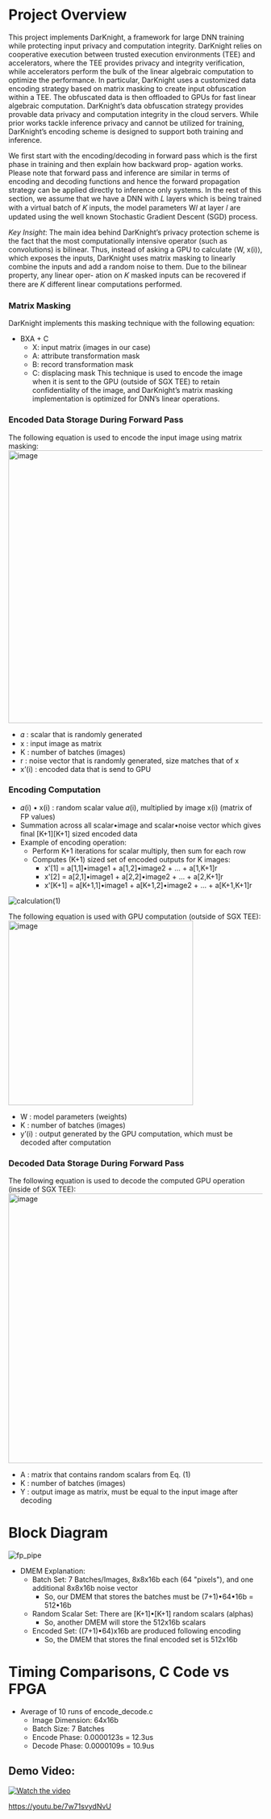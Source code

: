 # Project Overview
This project implements DarKnight, a framework for large DNN training
while protecting input privacy and computation integrity. DarKnight
relies on cooperative execution between trusted execution
environments (TEE) and accelerators, where the TEE provides privacy
and integrity verification, while accelerators perform the bulk
of the linear algebraic computation to optimize the performance.
In particular, DarKnight uses a customized data encoding strategy
based on matrix masking to create input obfuscation within a
TEE. The obfuscated data is then offloaded to GPUs for fast linear
algebraic computation. DarKnight’s data obfuscation strategy provides
provable data privacy and computation integrity in the cloud
servers. While prior works tackle inference privacy and cannot be
utilized for training, DarKnight’s encoding scheme is designed to
support both training and inference.

We first start with the encoding/decoding in forward pass which
is the first phase in training and then explain how backward prop-
agation works. Please note that forward pass and inference are
similar in terms of encoding and decoding functions and hence the
forward propagation strategy can be applied directly to inference
only systems.
In the rest of this section, we assume that we have a DNN with
𝐿 layers which is being trained with a virtual batch of 𝐾 inputs, the
model parameters W𝑙 at layer 𝑙 are updated using the well known
Stochastic Gradient Descent (SGD) process.

*Key Insight*: The main idea behind DarKnight’s privacy protection 
scheme is the fact that the most computationally intensive
operator (such as convolutions) is bilinear. Thus, instead of asking
a GPU to calculate ⟨W, x(i)⟩, which exposes the inputs, DarKnight
uses matrix masking to linearly combine the inputs and add a
random noise to them. Due to the bilinear property, any linear oper-
ation on 𝐾 masked inputs can be recovered if there are 𝐾 different
linear computations performed.

### Matrix Masking
DarKnight implements this masking technique with the following equation:
  - BXA + C
    - X: input matrix (images in our case)
    - A: attribute transformation mask
    - B: record transformation mask
    - C: displacing mask
This technique is used to encode the image when it is sent to the GPU (outside of SGX TEE) to retain confidentiality of the image, and DarKnight’s matrix masking implementation is optimized for DNN’s linear operations.


### Encoded Data Storage During Forward Pass
The following equation is used to encode the input image using matrix masking:
<img width="541" alt="image" src="https://github.com/user-attachments/assets/fada3f63-9c2f-4663-b1c8-cf9ec2c9d06d"/>

  - 𝛼	: scalar that is randomly generated
  - x	: input image as matrix
  - K : number of batches (images)
  - r     	: noise vector that is randomly generated, size matches that of x
  - x’(i) 	: encoded data that is send to GPU

### Encoding Computation
- 𝛼(i) • x(i)	: random scalar value 𝛼(i), multiplied by image x(i) (matrix of FP values)
- Summation across all scalar•image and scalar•noise vector which gives final [K+1][K+1] sized encoded data
- Example of encoding operation:
  - Perform K+1 iterations for scalar multiply, then sum for each row
  - Computes (K+1) sized set of encoded outputs for K images:  
    - x'[1]   = a[1,1]•image1 + a[1,2]•image2 +       ...   + a[1,K+1]r  
    - x'[2]   = a[2,1]•image1 + a[2,2]•image2 +       ...   + a[2,K+1]r   
    - x'[K+1] = a[K+1,1]•image1 + a[K+1,2]•image2 +   ...   + a[K+1,K+1]r

![calculation(1)](https://github.com/user-attachments/assets/ed33b037-ca3f-4ac9-a53a-a03d30dd4502)

The following equation is used with GPU computation (outside of SGX TEE):  
<img width="366" alt="image" src="https://github.com/user-attachments/assets/ba695db1-94a5-424a-a9b3-aa10d414af86" />
  
  - W	: model parameters (weights)
  - K : number of batches (images)
  - y’(i)	: output generated by the GPU computation, which must be decoded after computation

### Decoded Data Storage During Forward Pass
The following equation is used to decode the computed GPU operation (inside of SGX TEE):
<img width="535" alt="image" src="https://github.com/user-attachments/assets/e0918d29-ebef-4228-940e-a42e44f508b6" />

  - A	: matrix that contains random scalars from Eq. (1)
  - K : number of batches (images)
  - Y	: output image as matrix, must be equal to the input image after decoding


# Block Diagram
![fp_pipe](https://github.com/user-attachments/assets/571f1f90-0685-4b74-8c34-b4ecbc1ed2e7)

- DMEM Explanation:
  - Batch Set: 7 Batches/Images, 8x8x16b each (64 "pixels"), and one additional 8x8x16b noise vector
    - So, our DMEM that stores the batches must be (7+1)•64•16b = 512•16b
  - Random Scalar Set: There are [K+1]•[K+1] random scalars (alphas)
    - So, another DMEM will store the 512x16b scalars
  - Encoded Set: ((7+1)•64)x16b are produced following encoding
    - So, the DMEM that stores the final encoded set is 512x16b
   
# Timing Comparisons, C Code vs FPGA
- Average of 10 runs of encode_decode.c
  - Image Dimension: 64x16b
  - Batch Size: 7 Batches
  - Encode Phase: 0.0000123s = 12.3us
  - Decode Phase: 0.0000109s = 10.9us

## Demo Video:
[![Watch the video](https://img.youtube.com/vi/7w71svydNvU/0.jpg)](https://youtu.be/7w71svydNvU)

https://youtu.be/7w71svydNvU

